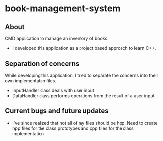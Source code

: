 # book-management-system
## About
CMD application to manage an inventory of books.  
- I developed this application as a project based approach to learn C++.

## Separation of concerns
While developing this application, I tried to separate the concerns into their own implementaton files.
- InputHandler class deals with user input
- DataHandler class performs operations from the result of a user input

## Current bugs and future updates
- I've since realized that not all of my files should be hpp. Need to create hpp files for the class prototypes and cpp files for the class implementation
